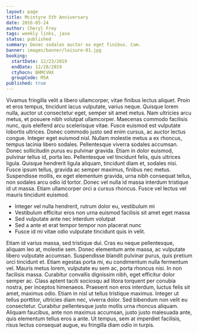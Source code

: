 ```yaml
---
layout: page
title: Mcintyre 5th Anniversary
date: 2016-05-24
author: Cheryl Frey
tags: weekly links, java
status: published
summary: Donec sodales auctor ex eget finibus. Cum.
banner: images/banner/leisure-01.jpg
booking:
  startDate: 12/23/2019
  endDate: 12/28/2019
  ctyhocn: BHMCVHX
  groupCode: M5A
published: true
---
```

Vivamus fringilla velit a libero ullamcorper, vitae finibus lectus aliquet. Proin et eros tempus, tincidunt lacus vulputate, varius neque. Quisque lorem nulla, auctor ut consectetur eget, semper sit amet metus. Nam ultricies arcu metus, et posuere nibh volutpat ullamcorper. Maecenas commodo facilisis nunc, quis eleifend arcu scelerisque vitae. Fusce euismod est vulputate lobortis ultrices. Donec commodo justo sed enim cursus, ac auctor lectus congue. Integer eget euismod nisl. Nullam molestie metus a ex rhoncus, tempus lacinia libero sodales. Pellentesque viverra sodales accumsan. Donec sollicitudin purus eu pulvinar gravida. Etiam in dolor euismod, pulvinar tellus id, porta leo.
Pellentesque vel tincidunt felis, quis ultrices ligula. Quisque hendrerit ligula aliquam, tincidunt diam et, sodales nisi. Fusce ipsum tellus, gravida ac semper maximus, finibus nec metus. Suspendisse mollis, ex eget elementum gravida, urna nibh consequat tellus, non sodales arcu odio id tortor. Donec vel nulla id massa interdum tristique id ut massa. Etiam ullamcorper orci a cursus rhoncus. Fusce vel lectus vel mauris tincidunt euismod.

* Integer vel nulla hendrerit, rutrum dolor eu, vestibulum mi
* Vestibulum efficitur eros non urna euismod facilisis sit amet eget massa
* Sed vulputate ante nec interdum volutpat
* Sed a ante et erat tempor tempor non placerat nunc
* Fusce id mi vitae odio vulputate tincidunt quis in velit.

Etiam id varius massa, sed tristique dui. Cras eu neque pellentesque, aliquam leo at, molestie sem. Donec elementum ante massa, ac vulputate libero vulputate accumsan. Suspendisse blandit pulvinar purus, quis pretium orci tincidunt et. Etiam egestas porta mi, eu condimentum nulla fermentum vel. Mauris metus lorem, vulputate eu sem ac, porta rhoncus nisi. In non facilisis massa. Curabitur convallis dignissim nibh, eget efficitur dolor semper ac. Class aptent taciti sociosqu ad litora torquent per conubia nostra, per inceptos himenaeos. Praesent non eros interdum, luctus felis sit amet, maximus odio. Etiam in nisl ut tellus tristique maximus. Integer ut tellus porttitor, ultricies diam nec, viverra dolor. Sed bibendum non velit eu consectetur. Curabitur pellentesque justo mollis urna rhoncus aliquam. Aliquam faucibus, ante non maximus accumsan, justo justo malesuada ante, quis elementum tellus eros a ante. Ut tempus, sem at imperdiet facilisis, risus lectus consequat augue, eu fringilla diam odio in turpis.
